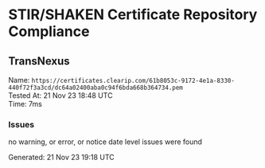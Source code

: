 # STIR/SHAKEN Certificate Repository Compliance

## TransNexus

Name: `https://certificates.clearip.com/61b8053c-9172-4e1a-8330-440f72f3a3cd/dc64a02400aba0c94f6bda668b364734.pem`\
Tested At: 21 Nov 23 18:48 UTC\
Time: 7ms

### Issues

no warning, or error, or notice date level issues were found

Generated: 21 Nov 23 19:18 UTC